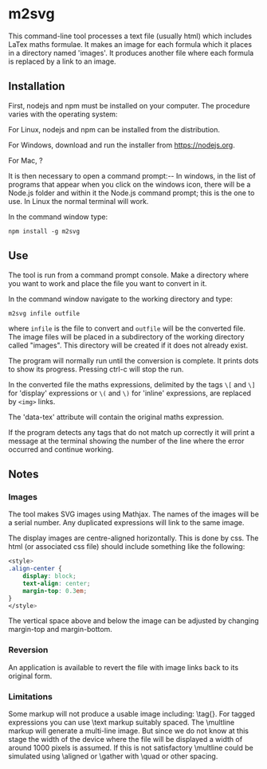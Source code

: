 # m2svg
This command-line tool processes a text file (usually html) which includes LaTex maths formulae. It makes an image for each formula which it places in a directory named 'images'. It produces another file where each formula is replaced by a link to an image.

## Installation
First, nodejs and npm must be installed on your computer. The procedure varies with the operating system:

For Linux, nodejs and npm can be installed from the distribution.

For Windows, download and run the installer from https://nodejs.org.

For Mac, ?

It is then necessary to open a command prompt:--
In windows, in the list of programs that appear when you click on the windows icon, there will be a Node.js folder and within it the Node.js command prompt; this is the one to use.
In Linux the normal terminal will work.

In the command window type:

`npm install -g m2svg`

## Use
The tool is run from a command prompt console. Make a directory where you want to work and place the file you want to convert in it.

In the command window navigate to the working directory and type:

`m2svg infile outfile`

where `infile` is the file to convert and `outfile` will be the converted file. The image files will be placed in a subdirectory of the working directory called "images". This directory will be created if it does not already exist.

The program will normally run until the conversion is complete. It prints dots to show its progress. Pressing ctrl-c will stop the run.

In the converted file the maths expressions, delimited by the tags `\[` and `\]` for 'display' expressions or `\(` and `\)` for 'inline' expressions, are replaced by `<img>` links.

The 'data-tex' attribute will contain the original maths expression.

If the program detects any tags that do not match up correctly it will print a message at the terminal showing the number of the line where the error occurred and continue working.

## Notes
### Images
The tool makes SVG images using Mathjax. The names of the images will be a serial number. Any duplicated expressions will link to the same image.

The display images are centre-aligned horizontally. This is done by css. The html (or associated css file) should include something like the following:

```css
<style>
.align-center {
    display: block;
    text-align: center;
    margin-top: 0.3em;
}
</style>
```
The vertical space above and below the image can be adjusted by changing margin-top and margin-bottom.

### Reversion
An application is available to revert the file with image links back to its original form.

### Limitations
Some markup will not produce a usable image including: \tag{}. For tagged expressions you can use \text markup suitably spaced.
The \multline markup will generate a multi-line image. But since we do not know at this stage the width of the device where the file will be displayed a width of around 1000 pixels is assumed. If this is not satisfactory \multline could be simulated using \aligned or \gather with \quad or other spacing.